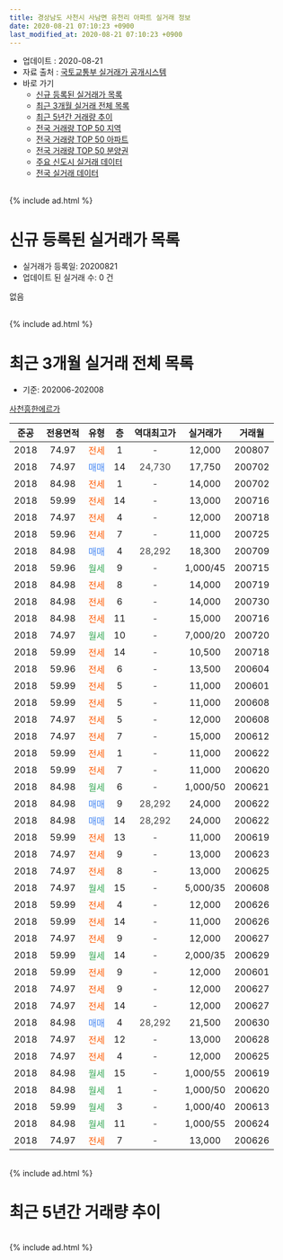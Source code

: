 ```yaml
---
title: 경상남도 사천시 사남면 유천리 아파트 실거래 정보
date: 2020-08-21 07:10:23 +0900
last_modified_at: 2020-08-21 07:10:23 +0900
---
```


* 업데이트 : 2020-08-21
* 자료 출처 : [국토교통부 실거래가 공개시스템](http://rt.molit.go.kr)
* 바로 가기
    * [신규 등록된 실거래가 목록](#신규-등록된-실거래가-목록)
    * [최근 3개월 실거래 전체 목록](#최근-3개월-실거래-전체-목록)
    * [최근 5년간 거래량 추이](#최근-5년간-거래량-추이)
    * [전국 거래량 TOP 50 지역](https://inasie.github.io/apt-trade-info/최근-3개월-전국에서-가장-거래가-많이-발생한-지역)
    * [전국 거래량 TOP 50 아파트](https://inasie.github.io/apt-trade-info/최근-3개월-전국에서-가장-거래가-많이-발생한-아파트)
    * [전국 거래량 TOP 50 분양권](https://inasie.github.io/apt-trade-info/최근-3개월-전국에서-가장-거래가-많이-발생한-분양권)
    * [주요 신도시 실거래 데이터](https://inasie.github.io/apt-trade-info/주요-신도시)
    * [전국 실거래 데이터](https://inasie.github.io/apt-trade-info/전국)
<br>
{% include ad.html %}
<br>

# 신규 등록된 실거래가 목록
* 실거래가 등록일: 20200821
* 업데이트 된 실거래 수: 0 건

없음

<br>
{% include ad.html %}
<br>

# 최근 3개월 실거래 전체 목록
* 기준: 202006-202008


[사천흥한에르가](https://search.naver.com/search.naver?query=%EA%B2%BD%EC%83%81%EB%82%A8%EB%8F%84+%EC%82%AC%EC%B2%9C%EC%8B%9C+%EC%82%AC%EB%82%A8%EB%A9%B4+%EC%9C%A0%EC%B2%9C%EB%A6%AC+%EC%82%AC%EC%B2%9C%ED%9D%A5%ED%95%9C%EC%97%90%EB%A5%B4%EA%B0%80)

|준공|전용면적|유형|층|역대최고가|실거래가|거래월|
|:---:|:---:|:---:|:---:|:---:|:---:|:---:|
|2018|74.97|<span style="color:#ff5a00">전세</span>|1|<span style="color:#444444">-</span>|12,000|200807|
|2018|74.97|<span style="color:#4285f3">매매</span>|14|<span style="color:#444444">24,730</span>|17,750|200702|
|2018|84.98|<span style="color:#ff5a00">전세</span>|1|<span style="color:#444444">-</span>|14,000|200702|
|2018|59.99|<span style="color:#ff5a00">전세</span>|14|<span style="color:#444444">-</span>|13,000|200716|
|2018|74.97|<span style="color:#ff5a00">전세</span>|4|<span style="color:#444444">-</span>|12,000|200718|
|2018|59.96|<span style="color:#ff5a00">전세</span>|7|<span style="color:#444444">-</span>|11,000|200725|
|2018|84.98|<span style="color:#4285f3">매매</span>|4|<span style="color:#444444">28,292</span>|18,300|200709|
|2018|59.96|<span style="color:#34a853">월세</span>|9|<span style="color:#444444">-</span>|1,000/45|200715|
|2018|84.98|<span style="color:#ff5a00">전세</span>|8|<span style="color:#444444">-</span>|14,000|200719|
|2018|84.98|<span style="color:#ff5a00">전세</span>|6|<span style="color:#444444">-</span>|14,000|200730|
|2018|84.98|<span style="color:#ff5a00">전세</span>|11|<span style="color:#444444">-</span>|15,000|200716|
|2018|74.97|<span style="color:#34a853">월세</span>|10|<span style="color:#444444">-</span>|7,000/20|200720|
|2018|59.99|<span style="color:#ff5a00">전세</span>|14|<span style="color:#444444">-</span>|10,500|200718|
|2018|59.96|<span style="color:#ff5a00">전세</span>|6|<span style="color:#444444">-</span>|13,500|200604|
|2018|59.99|<span style="color:#ff5a00">전세</span>|5|<span style="color:#444444">-</span>|11,000|200601|
|2018|59.99|<span style="color:#ff5a00">전세</span>|5|<span style="color:#444444">-</span>|11,000|200608|
|2018|74.97|<span style="color:#ff5a00">전세</span>|5|<span style="color:#444444">-</span>|12,000|200608|
|2018|74.97|<span style="color:#ff5a00">전세</span>|7|<span style="color:#444444">-</span>|15,000|200612|
|2018|59.99|<span style="color:#ff5a00">전세</span>|1|<span style="color:#444444">-</span>|11,000|200622|
|2018|59.99|<span style="color:#ff5a00">전세</span>|7|<span style="color:#444444">-</span>|11,000|200620|
|2018|84.98|<span style="color:#34a853">월세</span>|6|<span style="color:#444444">-</span>|1,000/50|200621|
|2018|84.98|<span style="color:#4285f3">매매</span>|9|<span style="color:#444444">28,292</span>|24,000|200622|
|2018|84.98|<span style="color:#4285f3">매매</span>|14|<span style="color:#444444">28,292</span>|24,000|200622|
|2018|59.99|<span style="color:#ff5a00">전세</span>|13|<span style="color:#444444">-</span>|11,000|200619|
|2018|74.97|<span style="color:#ff5a00">전세</span>|9|<span style="color:#444444">-</span>|13,000|200623|
|2018|74.97|<span style="color:#ff5a00">전세</span>|8|<span style="color:#444444">-</span>|13,000|200625|
|2018|74.97|<span style="color:#34a853">월세</span>|15|<span style="color:#444444">-</span>|5,000/35|200608|
|2018|59.99|<span style="color:#ff5a00">전세</span>|4|<span style="color:#444444">-</span>|12,000|200626|
|2018|59.99|<span style="color:#ff5a00">전세</span>|14|<span style="color:#444444">-</span>|11,000|200626|
|2018|74.97|<span style="color:#ff5a00">전세</span>|9|<span style="color:#444444">-</span>|12,000|200627|
|2018|59.99|<span style="color:#34a853">월세</span>|14|<span style="color:#444444">-</span>|2,000/35|200629|
|2018|59.99|<span style="color:#ff5a00">전세</span>|9|<span style="color:#444444">-</span>|12,000|200601|
|2018|74.97|<span style="color:#ff5a00">전세</span>|9|<span style="color:#444444">-</span>|12,000|200627|
|2018|74.97|<span style="color:#ff5a00">전세</span>|14|<span style="color:#444444">-</span>|12,000|200627|
|2018|84.98|<span style="color:#4285f3">매매</span>|4|<span style="color:#444444">28,292</span>|21,500|200630|
|2018|74.97|<span style="color:#ff5a00">전세</span>|12|<span style="color:#444444">-</span>|13,000|200628|
|2018|74.97|<span style="color:#ff5a00">전세</span>|4|<span style="color:#444444">-</span>|12,000|200625|
|2018|84.98|<span style="color:#34a853">월세</span>|15|<span style="color:#444444">-</span>|1,000/55|200619|
|2018|84.98|<span style="color:#34a853">월세</span>|1|<span style="color:#444444">-</span>|1,000/50|200620|
|2018|59.99|<span style="color:#34a853">월세</span>|3|<span style="color:#444444">-</span>|1,000/40|200613|
|2018|84.98|<span style="color:#34a853">월세</span>|11|<span style="color:#444444">-</span>|1,000/55|200624|
|2018|74.97|<span style="color:#ff5a00">전세</span>|7|<span style="color:#444444">-</span>|13,000|200626|


<br>
{% include ad.html %}
<br>

# 최근 5년간 거래량 추이


<div style="width:100%;">
    <canvas id="deal_progress" height="200"></canvas>
</div>

<script>
new Chart(document.getElementById("deal_progress"), {
    type: 'line',
    data: {
        labels: ['201508','201509','201510','201511','201512','201601','201602','201603','201604','201605','201606','201607','201608','201609','201610','201611','201612','201701','201702','201703','201704','201705','201706','201707','201708','201709','201710','201711','201712','201801','201802','201803','201804','201805','201806','201807','201808','201809','201810','201811','201812','201901','201902','201903','201904','201905','201906','201907','201908','201909','201910','201911','201912','202001','202002','202003','202004','202005','202006','202007','202008'],
        datasets: [{
            label: '매매',
            pointRadius: 1,
            data: [0, 0, 0, 0, 0, 0, 0, 0, 0, 0, 0, 0, 0, 0, 0, 0, 0, 0, 0, 0, 0, 0, 0, 0, 0, 0, 0, 0, 0, 5, 11, 13, 14, 21, 12, 22, 9, 15, 14, 3, 9, 4, 3, 0, 3, 5, 0, 4, 15, 1, 5, 4, 1, 0, 2, 1, 2, 2, 3, 2, 0],
            borderColor: "rgba(255, 201, 14, 1)",
            backgroundColor: "rgba(255, 201, 14, 0.5)",
            fill: false,
            lineTension: 0
        },{
            label: '전월세',
            pointRadius: 1,
            data: [0, 0, 0, 0, 0, 0, 0, 0, 0, 0, 0, 0, 0, 0, 0, 0, 0, 0, 0, 0, 0, 0, 0, 0, 0, 0, 0, 0, 0, 0, 0, 1, 18, 25, 26, 48, 35, 23, 13, 8, 9, 10, 7, 8, 6, 8, 6, 5, 6, 4, 9, 11, 11, 10, 14, 9, 6, 8, 26, 10, 1],
            borderColor: "rgba(0, 141, 185, 1)",
            backgroundColor: "rgba(0, 141, 185, 0.5)",
            fill: false,
            lineTension: 0
        }
        ]
    },
    options: {
        responsive: true,
        title: {
            display: false
        },
        tooltips: {
            mode: 'index',
            intersect: false
        },
        hover: {
            mode: 'nearest',
            intersect: true
        },
        scales: {
            xAxes: [{
                display: true,
                scaleLabel: {
                    display: true,
                    labelString: '년/월'
                }
            }],
            yAxes: [{
                display: true,
                ticks: {
                    suggestedMin: 0,
                },
                scaleLabel: {
                    display: true,
                    labelString: '실거래 수'
                }
            }]
        }
    }
});

</script>


<br>
{% include ad.html %}
<br>

